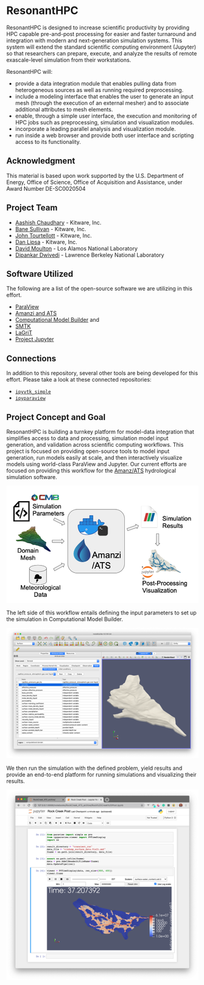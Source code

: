 # ResonantHPC

ResonantHPC is designed to increase scientific productivity by providing HPC
capable pre-and-post processing for easier and faster turnaround and
integration with modern and next-generation simulation systems.
This system will extend the standard scientific computing environment
(Jupyter) so that researchers can prepare, execute, and analyze the results
of remote exascale-level simulation from their workstations.

ResonantHPC will:
* provide a data integration module that enables pulling data from
  heterogeneous sources as well as running required preprocessing.
* include a modeling interface that enables the user to generate
  an input mesh (through the execution of an external mesher) and
  to associate additional attributes to mesh elements.
* enable, through a simple user interface, the execution
  and monitoring of HPC jobs such as preprocessing, simulation and
  visualization modules.
* incorporate a leading parallel analysis and visualization module.
* run inside a web browser and provide both user interface and
  scripting access to its functionality.


## Acknowledgment

This material is based upon work supported by the U.S. Department of Energy, Office of Science, Office of Acquisition and Assistance, under Award Number DE-SC0020504


## Project Team

- [Aashish Chaudhary](https://github.com/aashish24) - Kitware, Inc.
- [Bane Sullivan](https://github.com/banesullivan) - Kitware, Inc.
- [John Tourtellott](https://www.kitware.com/john-tourtellott/) - Kitware, Inc.
- [Dan Lipsa](https://www.kitware.com/dan-lipsa/) - Kitware, Inc.
- [David Moulton](https://github.com/jd-moulton) - Los Alamos National Laboratory
- [Dipankar Dwivedi](https://eesa.lbl.gov/profiles/dipankar-dwivedi/) - Lawrence Berkeley National Laboratory


## Software Utilized

The following are a list of the open-source software we are utilizing in this
effort.

- [ParaView](https://www.paraview.org)
- [Amanzi and ATS](https://amanzi.github.io)
- [Computational Model Builder](https://www.computationalmodelbuilder.org) and
- [SMTK](https://smtk.readthedocs.io/en/latest/)
- [LaGriT](https://lanl.github.io/LaGriT/)
- [Project Jupyter](https://jupyter.org)


## Connections

In addition to this repository, several other tools are being developed for
this effort. Please take a look at these connected repositories:

- [`ipyvtk_simple`](https://github.com/Kitware/ipyvtk-simple)
- [`ipyparaview`](https://github.com/Kitware/ipyparaview)


## Project Concept and Goal

ResonantHPC is building a turnkey platform for model-data integration that
simplifies access to data and processing, simulation model input generation,
and validation across scientific computing workflows.
This project is focused on providing open-source tools to model input
generation, run models easily at scale, and then interactively visualize models
using world-class ParaView and Jupyter. Our current efforts are focused on
providing this workflow for the [Amanz/ATS](https://amanzi.github.io)
hydrological simulation software.

![workflow](assets/workflow.png)

The left side of this workflow entails defining the input parameters to set up
the simulation in Computational Model Builder.

![cmb](assets/cmb.png)

We then run the simulation with the defined problem, yield results and provide
an end-to-end platform for running simulations and visualizing their results.

![ipyparaview](assets/ipyparaview.png)
